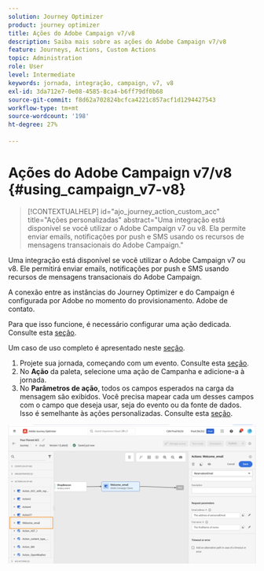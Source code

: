 ```yaml
---
solution: Journey Optimizer
product: journey optimizer
title: Ações do Adobe Campaign v7/v8
description: Saiba mais sobre as ações do Adobe Campaign v7/v8
feature: Journeys, Actions, Custom Actions
topic: Administration
role: User
level: Intermediate
keywords: jornada, integração, campaign, v7, v8
exl-id: 3da712e7-0e08-4585-8ca4-b6ff79df0b68
source-git-commit: f8d62a702824bcfca4221c857acf1d1294427543
workflow-type: tm+mt
source-wordcount: '198'
ht-degree: 27%

---
```


# Ações do Adobe Campaign v7/v8 {#using_campaign_v7-v8}

>[!CONTEXTUALHELP]
>id="ajo_journey_action_custom_acc"
>title="Ações personalizadas"
>abstract="Uma integração está disponível se você utilizar o Adobe Campaign v7 ou v8. Ela permite enviar emails, notificações por push e SMS usando os recursos de mensagens transacionais do Adobe Campaign."

Uma integração está disponível se você utilizar o Adobe Campaign v7 ou v8. Ele permitirá enviar emails, notificações por push e SMS usando recursos de mensagens transacionais do Adobe Campaign.

A conexão entre as instâncias do Journey Optimizer e do Campaign é configurada por Adobe no momento do provisionamento. Adobe de contato.

Para que isso funcione, é necessário configurar uma ação dedicada. Consulte esta [seção](../action/acc-action.md).

Um caso de uso completo é apresentado neste [seção](../building-journeys/ajo-ac.md).

1. Projete sua jornada, começando com um evento. Consulte esta [seção](../building-journeys/journey.md).
1. No **Ação** da paleta, selecione uma ação de Campanha e adicione-a à jornada.
1. No **Parâmetros de ação**, todos os campos esperados na carga da mensagem são exibidos. Você precisa mapear cada um desses campos com o campo que deseja usar, seja do evento ou da fonte de dados. Isso é semelhante às ações personalizadas. Consulte esta [seção](../building-journeys/using-custom-actions.md).

![](assets/accintegration2.png)
